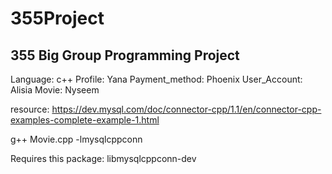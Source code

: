 # 355Project
## 355 Big Group Programming Project
Language: c++
Profile: Yana
Payment_method: Phoenix
User_Account: Alisia 
Movie: Nyseem

resource:
https://dev.mysql.com/doc/connector-cpp/1.1/en/connector-cpp-examples-complete-example-1.html

g++ Movie.cpp -lmysqlcppconn

Requires this package: libmysqlcppconn-dev